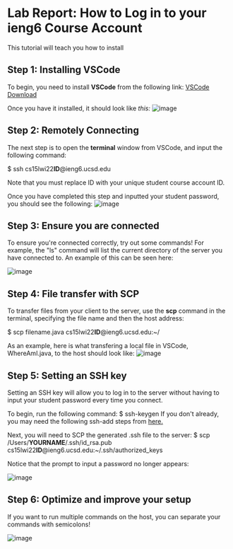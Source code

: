 # Lab Report: How to Log in to your ieng6 Course Account
This tutorial will teach you how to install 

## Step 1: Installing VSCode
To begin, you need to install **VSCode** from the following link: [VSCode Download](https://code.visualstudio.com/)	

Once you have it installed, it should look like *this:*
![image](https://user-images.githubusercontent.com/97641168/149599480-a2ec6eac-7cbe-4774-9653-c748941fcbbe.png)

## Step 2: Remotely Connecting

The next step is to open the **terminal** window from VSCode, and input the following command:

$ ssh cs15lwi22**ID**@ieng6.ucsd.edu

Note that you must replace ID with your unique student course account ID.

Once you have completed this step and inputted your student password, you should see the following:
![image](https://user-images.githubusercontent.com/97641168/149599537-c4fd61f8-5707-48ac-836c-ce10e3b7a41e.png)

## Step 3: Ensure you are connected

To ensure you're connected correctly, try out some commands! For example, the "ls" command will list the current directory of the server you have connected to.
An example of this can be seen here:

![image](https://user-images.githubusercontent.com/97641168/149599922-a42ecc08-2d29-455d-9eff-07c8c9d92151.png)

## Step 4: File transfer with SCP

To transfer files from your client to the server, use the **scp** command in the terminal, specifying the file name and then the host address:

$ scp filename.java cs15lwi22**ID**@ieng6.ucsd.edu:~/

As an example, here is what transfering a local file in VSCode, WhereAmI.java, to the host should look like:
![image](https://user-images.githubusercontent.com/97641168/149600053-04bd2147-af74-4ca3-bd0b-9cd51313bc11.png)

## Step 5: Setting an SSH key

Setting an SSH key will allow you to log in to the server without having to input your student password every time you connect.

To begin, run the following command:
$ ssh-keygen
If you don't already, you may need the following ssh-add steps from [here.](https://docs.microsoft.com/en-us/windows-server/administration/openssh/openssh_keymanagement#user-key-generation)

Next, you will need to SCP the generated .ssh file to the server:
$ scp /Users/**YOURNAME**/.ssh/id_rsa.pub cs15lwi22**ID**@ieng6.ucsd.edu:~/.ssh/authorized_keys

Notice that the prompt to input a password no longer appears:

![image](https://user-images.githubusercontent.com/97641168/149600969-f85ff122-1ee2-4005-9b3a-fd73544c707f.png)

## Step 6: Optimize and improve your setup

If you want to run multiple commands on the host, you can separate your commands with semicolons!

![image](https://user-images.githubusercontent.com/97641168/149601646-6a0f95a6-fa3b-45c3-86d3-2ba0faa7bb15.png)

